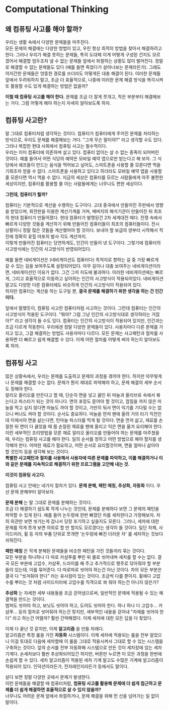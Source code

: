 # Computational Thinking
## 왜 컴퓨팅 사고를 해야 할까?
우리는 생활 속에서 다양한 문제들을 마주친다.  
모든 문제의 해결에는 다양한 방법이 있고, 우린 항상 최적의 방법을 찾아서 해결하려고 한다.
그러나 우리가 해결 못하는 문제들, 특히 도대체 이게 어떻게 구성된 건지도 모르겠어서 해결할 엄두조차 낼 수 없는 문제들 앞에서 좌절하는 상황도 많이 벌어진다. 
정말로 해결할 수 없는 문제들도 있다 (예를 들면 죽었다가 살아나보는 문제라든가).
그래도 어지간한 문제들은 엉뚱한 경로를 쓰더라도 어떻게든 대충 해결이 된다.
이러한 문제들 앞에서 두려워하지 말고, 조금 더 효율적으로, 나중에 이러한 문제 해결 방식을 복각시켜 또 활용할 수도 있게 해결하는 방법은 없을까?  

__이럴 때 컴퓨팅 사고를 해야 한다.__ 문제를 조금 더 잘게 쪼개고, 작은 부분부터 해결해보는 거다.
그럼 어떻게 해야 하는지 자세히 알아보도록 하자.
## 컴퓨팅 사고란?
 말 그대로 컴퓨터처럼 생각하는 것이다. 컴퓨터가 컴퓨터에게 주어진 문제를 처리하는 방식으로, 우리도 문제를 해결해보는 거다.
"그게 무슨 말이야?" 라고 생각할 수도 있다. 그러나 복잡한 현대 사회에서 컴퓨팅 사고는 필수적이다.  
우리는 이미 컴퓨터에 의존하며 살고 있다. 컴퓨터 없이는 살 수 없는 종족이 되어버린 것이다.
예를 들어서 어떤 식당의 예약은 모바일 예약 앱으로만 받는다고 해 보자.
그 식당에서 쉐프들이 만드는 음식을 먹어보고 싶어도, 스마트폰을 사용할 줄 모른다면 먹을 기회조차 얻을 수 없다.
스마트폰을 사용하고 있다고 하더라도 모바일 예약 앱을 사용할 줄 모른다면 역시 먹을 수 없다.
지금의 세상은 컴퓨터를 모르는 사람들에게 아주 불편한 세상이지만, 컴퓨터를 활용할 줄 아는 사람들에게는 너무나도 편한 세상이다.  

__그런데, 컴퓨터가 뭘까?__  

컴퓨터는 기본적으로 계산을 수행하는 도구이다.
고대 중국에서 만들어진 주판에서 영향을 받았으며, 회전판을 이용한 계산기계를 거쳐, 베버지의 해석기관이 만들어진 뒤 최초의 현대 컴퓨터가 만들어졌다.
현대 컴퓨터가 발명된건 2차 세계대전 때다. 전쟁 속에서 빠르게 다양한 것들을 계산하기 위해 만들어진 컴퓨터들이 최초의 컴퓨터들이다.
전시 상황이니 정말 많은 것들을 계산했어야 할 것이다. 보내야 할 보급의 양부터 시작해서 적진에 정확히 꽂힐 야포의 발사 각도 계산까지.  
이렇게 만들어진 컴퓨터는 당연하게도, 인간이 만들어 낸 도구이다. 
그렇기에 컴퓨터의 사고방식에는 인간의 사고방식이 반영되어있다. 

예를 들면 네비게이션은 (네비게이션도 컴퓨터다) 목적지로 향하는 길 중 가장 빠르게 갈 수 있는 길을 보여주도록 설정되어있다.
아무 길이나 대충 보여주는 네비게이션이라면, 네비게이션인 이유가 없다. 그건 그저 지도에 불과하다.
이러한 네비게이션에는 빠르게, 그리고 효율적으로 이동하고 싶어하는 인간의 사고방식이 적용되어있다.
네비게이션 말고도 다양한 다른 컴퓨터에도 비슷하게 인간의 사고방식이 적용되어 있다.  
하지만 컴퓨터는 계산을 하는 도구일 뿐, __결국 문제를 해결하기 위한 생각을 하는 건 인간이다.__

앞에서 말했듯이, 컴퓨팅 사고란 컴퓨터처럼 사고하는 것이다.
그런데 컴퓨터는 인간의 사고방식이 적용된 도구이다. 
"뭐야? 그럼 그냥 인간의 사고방식대로 생각하라는 거잖아?" 라고 생각이 들 수도 있다.
컴퓨터는 인간의 사고방식이 적용되어 있지만, 인간과는 조금 다르게 작동한다.
우리에겐 정말 다양한 문제들이 있다. 사용자마다 다른 문제를 가지고 있고, 그걸 해결하는 방법도 사용자마다 다르다.
모든 문제는 사고패턴과 절차를 사용하면 더 빠르고 쉽게 해결할 수 있다. 
이제 어떤 절차를 어떻게 써야 하는지 알아보도록 하자.
## 컴퓨팅 사고
많은 상황속에서, 우리는 문제를 도출하고 문제의 과정을 겪어야 한다.
하지만 아무렇게나 문제를 해결할 수는 없다. 문제가 뭔지 제대로 파악해야 하고, 문제 해결의 세부 순서도 정해야 한다.  
알리오 올리오를 만든다고 할 때, 단순히 면을 넣고 끓인 뒤 마늘과 올리브유 속에서 볶는다고 파스타가 되는 것이 아니다.
면의 포장도 뜯어야 할 것이고, 껍질을 까지 않은 마늘을 먹고 싶지 않다면 마늘도 까야 할 것이고, 가만히 둬서 면이 익기를 기다릴 수는 없으니 버너도 켜야 할 것이다.
순서도 중요하다. 마늘을 먼저 팬에 올려 거의 타기 직전인데 이제서야 면을 삶는다면, 탄마늘 파스타를 먹게 될 것이다.
면을 먼저 삶고, 재료를 손질한 뒤 면이 다 끓었을 때 쯤 손질된 재료를 팬에 올리고 익은 면을 옮겨 요리해야 한다.   
이런 세부적인 조리방법을 모른 채로 알리오 올리오를 만들어야 하는 문제를 마주쳤을때, 우리는 컴퓨팅 사고를 해야 한다. 
일의 순서를 정하고 어떤 방법으로 해야 할지를 생각해야 한다.
어떠한 재료가 필요하고, 어떤 순서로 요리할것이며, 면을 얼마나 삶아야 할 것인지 등을 생각해 보는 것이다.  
__특별한 사고패턴과 절차를 사용해서 사용자에 따른 문제를 파악하고, 이를 해결하거나 이와 같은 문제를 지속적으로 해결하기 위한 프로그램을 고안해 내는 것.__

__이것이 컴퓨팅 사고다.__

컴퓨팅 사고 안에는 네가지 절차가 있다. __문제 분해, 패턴 매칭, 추상화, 자동화__ 이다.
우선 문제 분해부터 알아보자.  

__문제 분해__ 는 말 그대로 문제를 분해하는 것이다.  
조금 더 해결하기 쉽도록 작게 나누는 것인데, 
문제를 분해하다 보면 그 문제의 패턴을 파악할 수 있게 된다. 
예를 들어 논두렁에 한번 빠졌던 차를 세차한다고 가정해보자. 
차의 외관만 보면 씻기는게 겁나서 당장 포기하고 싶을지도 모른다.
그러나, 세차에 대한 문제를 작게 쪼개 보면 의외로 할 만 할지도 모르겠다는 생각이 들 것이다.
일단 차체, 사이드미러, 휠 등 차의 부품 단위로 쪼개면 '논두렁에 빠진 더러운 차' 를 세차하는 것보다 쉬워진다.  

__패턴 매칭__ 은 작게 분해된 문제들을 비슷한 패턴을 가진 것들끼리 묶는 것이다.  
모든 부분을 하나하나 다 따로 카샴푸를 뿌린 뒤 물로 씻어내며 세차를 할 수는 없다. 
결국 모든 부분에 고압수, 카샴푸, 드라이를 해 주고 추가적으로 행주로 닦아줘야 할 부분들이 있는데, 이를 묶어준다.
다 따로따로 씻어야 하는건 아닌 것이다. 차의 모든 부분은 결국 다 "씻겨줘야 한다" 라는 유사점이 있는 것이다.
조금씩 다를 뿐이지. 휠에다 고압수를 뿌리는 것 처럼 사이드미러에 고압수를 직격으로 쏴 줘야 하는건 아니지 않은가? 

__추상화__ 는 자세한 세부 내용들을 조금 걷어냄으로써, 일반적인 문제에 적용될 수 있는 해결책을 만드는 것이다.  
범퍼도 씻어야 하고, 보닛도 씻어야 하고, 도어도 씻어야 한다.
하나 하나 다 고압수... 카샴푸... 등의 절차로 씻어줘야 하는건 맞지만, 세부적인 내용을 걷어내 "차체를 씻어야 한다" 라고 하는건 어떨까?
훨씬 간략해졌다. 이제 세차에 대한 모든 답을 다 찾았다.

이제 다 끝난 것 같지만, 이제 __알고리즘__ 을 만들 차례다.  
알고리즘은 특정 룰을 가진 __자동화__ 시스템이다.
이제 세차에 적용되는 룰을 전부 알았으니 이걸 토대로 다음에 세차할때 이 룰을 그대로 적용시켜서 그대로 할 수 있는 시스템을 구축하는 것이다.
앞의 순서를 전부 자동화해 시스템으로 만든 것이 세차장에 있는 세차 기계다.
손세차보다 훨씬 추상화되어있긴 하지만, 버튼만 누르면 이 모든 과정을 한번에 손쉽게 할 수 있다.
세차 알고리즘이 적용된 세차 기계 말고도 수많은 기계에 알고리즘이 적용되어 있다. 인덕션이라든가, 전자레인지라든가 등에서도 말이다.

살다 보면 정말 다양한 곳에서 문제가 발생한다.  
이런 문제들을 해결할 때 컴퓨터처럼, __컴퓨팅 사고를 활용해 문제에 더 쉽게 접근하고 문제를 더 쉽게 해결하면 효율적으로 살 수 있지 않을까?__  
너무나도 어려운 문제 앞에서 좌절하거나, 문제 해결을 위해 먼 산을 넘어가는 일 없이 말이다.
